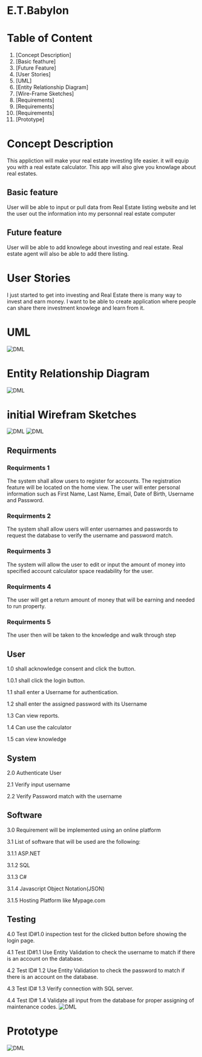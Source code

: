 # E.T.Babylon
# Table of Content

1.  [Concept Description]
2.  [Basic feathure]
3.  [Future Feature]
4.  [User Stories]
5.  [UML]
6.  [Entity Relationship Diagram]
7.  [Wire-Frame Sketches]
8.  [Requirements]
9.  [Requirements]
9. [Requirements]
9. [Prototype]
 
#  Concept Description

This appliction will make your real estate investing life easier. it will equip you with a real estate calculator. This app will also give you knowlage about real estates.

## Basic feature
User will be able to input or pull data from Real Estate listing website and let the user out the information into my personnal real estate computer 


## Future feature
User will be able to add knowlege about investing and real estate. Real estate agent will also be able to add there listing.
#  User Stories
I just started to get into investing and Real Estate there is many way to invest and earn money. I want to be able to create application where people can share there investment knowlege and learn from it.
#  UML
![DML](assets/DML.png)
# Entity Relationship Diagram
![DML](assets/Annotation%202020-03-25%20220443.png)
# initial Wirefram Sketches
![DML](assets/IMG_4061.jpg)
![DML](assets/IMG_4062.jpg)

## Requirments

### Requirments 1
The system shall allow users to register for accounts. The registration feature will be located on the home view. The user will enter personal information such as First Name, Last Name, Email, Date of Birth, Username and Password.

### Requirments 2
The system shall allow users will enter usernames and passwords to request the database to verify the username and password match.

### Requirments 3
The system will allow the user to edit or input the amount of money into specified account calculator space readability for the user.

### Requirments 4
The user will get a return amount of money that will be earning and needed to run property.

### Requirments 5
The user then will be taken to the knowledge and walk through step  

## User

1.0 shall acknowledge consent and click the button.

1.0.1 shall click the login button.

1.1 shall enter a Username for authentication.

1.2 shall enter the assigned password with its Username

1.3 Can view reports.

1.4 Can use the calculator

1.5 can view knowledge

## System

2.0 Authenticate User

2.1 Verify input username

2.2 Verify Password match with the username

## Software

3.0 Requirement will be implemented using an online platform

3.1 List of software that will be used are the following:

3.1.1 ASP.NET

3.1.2 SQL

3.1.3 C#

3.1.4 Javascript Object Notation(JSON)

3.1.5 Hosting Platform like Mypage.com

## Testing

4.0 Test ID#1.0 inspection test for the clicked button before showing the login page.

4.1 Test ID#1.1 Use Entity Validation to check the username to match if there is an account on the database.

4.2 Test ID# 1.2 Use Entity Validation to check the password to match if there is an account on the database.

4.3 Test ID# 1.3 Verify connection with SQL server.

4.4 Test ID# 1.4 Validate all input from the database for proper assigning of maintenance codes.
![DML](assets/RTM.png)
# Prototype
![DML](assets/1.png)




